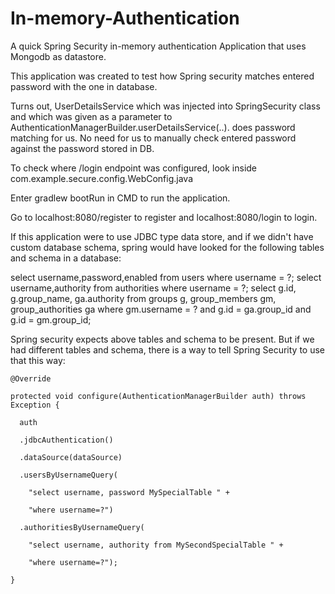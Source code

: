# In-memory-Authentication

A quick Spring Security in-memory authentication Application that uses Mongodb as datastore.

This application was created to test how Spring security matches entered password with the one in database. 

Turns out, UserDetailsService which was injected into SpringSecurity class and 
which was given as a parameter to AuthenticationManagerBuilder.userDetailsService(..). does password matching for us.
No need for us to manually check entered password against the password stored in DB.

To check where /login endpoint was configured, look inside com.example.secure.config.WebConfig.java

Enter gradlew bootRun in CMD to run the application. 

Go to localhost:8080/register to register and localhost:8080/login to login. 

If this application were to use JDBC type data store, and if we didn't have custom database schema, spring would have looked for the following tables and schema in a database:

select username,password,enabled from users where username = ?;
select username,authority from authorities where username = ?;
select g.id, g.group_name, ga.authority from groups g, group_members gm, group_authorities ga where gm.username = ? and g.id = ga.group_id and g.id = gm.group_id;

Spring security expects above tables and schema to be present. But if we had different tables and schema, there is a way to tell Spring Security to use that this way:

    @Override

    protected void configure(AuthenticationManagerBuilder auth) throws Exception {

      auth
  
      .jdbcAuthentication()
  
      .dataSource(dataSource)
    
      .usersByUsernameQuery(
    
        "select username, password MySpecialTable " +
      
        "where username=?")
    
      .authoritiesByUsernameQuery(
    
        "select username, authority from MySecondSpecialTable " +
      
        "where username=?");
      
    }
